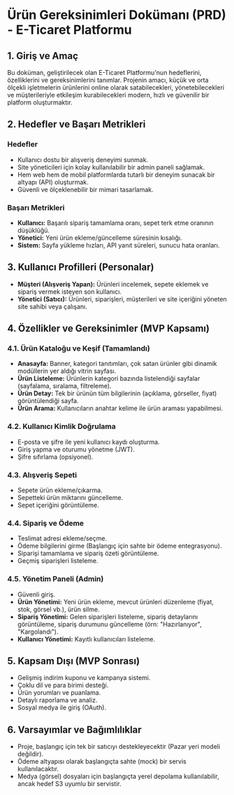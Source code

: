 # Ürün Gereksinimleri Dokümanı (PRD) - E-Ticaret Platformu

## 1. Giriş ve Amaç

Bu doküman, geliştirilecek olan E-Ticaret Platformu'nun hedeflerini, özelliklerini ve gereksinimlerini tanımlar. Projenin amacı, küçük ve orta ölçekli işletmelerin ürünlerini online olarak satabilecekleri, yönetebilecekleri ve müşterileriyle etkileşim kurabilecekleri modern, hızlı ve güvenilir bir platform oluşturmaktır.

## 2. Hedefler ve Başarı Metrikleri

### Hedefler

- Kullanıcı dostu bir alışveriş deneyimi sunmak.
- Site yöneticileri için kolay kullanılabilir bir admin paneli sağlamak.
- Hem web hem de mobil platformlarda tutarlı bir deneyim sunacak bir altyapı (API) oluşturmak.
- Güvenli ve ölçeklenebilir bir mimari tasarlamak.

### Başarı Metrikleri

- **Kullanıcı:** Başarılı sipariş tamamlama oranı, sepet terk etme oranının düşüklüğü.
- **Yönetici:** Yeni ürün ekleme/güncelleme süresinin kısalığı.
- **Sistem:** Sayfa yükleme hızları, API yanıt süreleri, sunucu hata oranları.

## 3. Kullanıcı Profilleri (Personalar)

- **Müşteri (Alışveriş Yapan):** Ürünleri incelemek, sepete eklemek ve sipariş vermek isteyen son kullanıcı.
- **Yönetici (Satıcı):** Ürünleri, siparişleri, müşterileri ve site içeriğini yöneten site sahibi veya çalışanı.

## 4. Özellikler ve Gereksinimler (MVP Kapsamı)

### 4.1. Ürün Kataloğu ve Keşif (Tamamlandı)
- **Anasayfa:** Banner, kategori tanıtımları, çok satan ürünler gibi dinamik modüllerin yer aldığı vitrin sayfası.
- **Ürün Listeleme:** Ürünlerin kategori bazında listelendiği sayfalar (sayfalama, sıralama, filtreleme).
- **Ürün Detay:** Tek bir ürünün tüm bilgilerinin (açıklama, görseller, fiyat) görüntülendiği sayfa.
- **Ürün Arama:** Kullanıcıların anahtar kelime ile ürün araması yapabilmesi.

### 4.2. Kullanıcı Kimlik Doğrulama
- E-posta ve şifre ile yeni kullanıcı kaydı oluşturma.
- Giriş yapma ve oturumu yönetme (JWT).
- Şifre sıfırlama (opsiyonel).

### 4.3. Alışveriş Sepeti
- Sepete ürün ekleme/çıkarma.
- Sepetteki ürün miktarını güncelleme.
- Sepet içeriğini görüntüleme.

### 4.4. Sipariş ve Ödeme
- Teslimat adresi ekleme/seçme.
- Ödeme bilgilerini girme (Başlangıç için sahte bir ödeme entegrasyonu).
- Siparişi tamamlama ve sipariş özeti görüntüleme.
- Geçmiş siparişleri listeleme.

### 4.5. Yönetim Paneli (Admin)
- Güvenli giriş.
- **Ürün Yönetimi:** Yeni ürün ekleme, mevcut ürünleri düzenleme (fiyat, stok, görsel vb.), ürün silme.
- **Sipariş Yönetimi:** Gelen siparişleri listeleme, sipariş detaylarını görüntüleme, sipariş durumunu güncelleme (örn: "Hazırlanıyor", "Kargolandı").
- **Kullanıcı Yönetimi:** Kayıtlı kullanıcıları listeleme.

## 5. Kapsam Dışı (MVP Sonrası)

- Gelişmiş indirim kuponu ve kampanya sistemi.
- Çoklu dil ve para birimi desteği.
- Ürün yorumları ve puanlama.
- Detaylı raporlama ve analiz.
- Sosyal medya ile giriş (OAuth).

## 6. Varsayımlar ve Bağımlılıklar

- Proje, başlangıç için tek bir satıcıyı destekleyecektir (Pazar yeri modeli değildir).
- Ödeme altyapısı olarak başlangıçta sahte (mock) bir servis kullanılacaktır.
- Medya (görsel) dosyaları için başlangıçta yerel depolama kullanılabilir, ancak hedef S3 uyumlu bir servistir.

